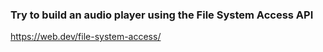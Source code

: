 ### Try to build an audio player using the File System Access API
https://web.dev/file-system-access/

